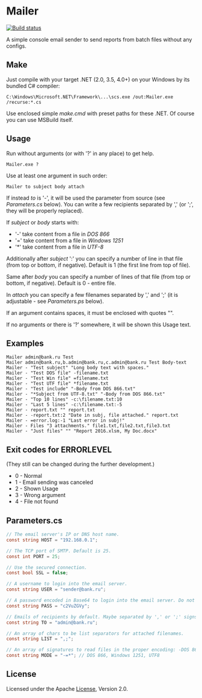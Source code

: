 # Mailer
[![Build status](https://ci.appveyor.com/api/projects/status/ukoqyhda8b706p02/branch/master?svg=true)](https://ci.appveyor.com/project/diev/mailer/branch/master)

A simple console email sender to send reports from batch files without any configs.

## Make
Just compile with your target .NET (2.0, 3.5, 4.0+) on your Windows by its bundled C# compiler:
```
C:\Windows\Microsoft.NET\Framework\...\scs.exe /out:Mailer.exe /recurse:*.cs
```

Use enclosed simple *make.cmd* with preset paths for these .NET.
Of course you can use MSBuild itself.

## Usage
Run without arguments (or with '?' in any place) to get help.
```
Mailer.exe ?
```

Use at least one argument in such order:
```
Mailer to subject body attach
```

If instead *to* is '-', it will be used the parameter from source (see *Parameters.cs* below).
You can write a few recipients separated by ',' (or ';', they will be properly replaced).

If *subject* or *body* starts with:
* '-' take content from a file in *DOS 866*
* '=' take content from a file in *Windows 1251*
* '\*' take content from a file in *UTF-8*

Additionally after *subject* ':' you can specify a number of line in that file (from top or bottom, if negative). Default is 1 (the first line from top of file).

Same after *body* you can specify a number of lines of that file (from top or bottom, if negative). Default is 0 - entire file.

In *attach* you can specify a few filenames separated by ',' and ';' (it is adjustable - see *Parameters.ps* below).

If an argument contains spaces, it must be enclosed with quotes "".

If no arguments or there is '?' somewhere, it will be shown this Usage text.

## Examples
```
Mailer admin@bank.ru Test
Mailer admin@bank.ru,b.admin@bank.ru,c.admin@bank.ru Test Body-text
Mailer - "Test subject" "Long body text with spaces."
Mailer - "Test DOS file" -filename.txt
Mailer - "Test Win file" =filename.txt
Mailer - "Test UTF file" *filename.txt
Mailer - "Test include" "-Body from DOS 866.txt"
Mailer - "*Subject from UTF-8.txt" "-Body from DOS 866.txt"
Mailer - "Top 10 lines" -c:\filename.txt:10
Mailer - "Last 5 lines" -c:\filename.txt:-5
Mailer - report.txt "" report.txt
Mailer - -report.txt:2 "Date in subj, file attached." report.txt
Mailer - =error.log:-1 "Last error in subj!"
Mailer - Files "3 attachments." file1.txt,file2.txt,file3.txt
Mailer - "Just files" "" "Report 2016.xlsm, My Doc.docx"
```

## Exit codes for ERRORLEVEL
(They still can be changed during the further development.)

* 0 - Normal
* 1 - Email sending was canceled
* 2 - Shown Usage
* 3 - Wrong argument
* 4 - File not found

## Parameters.cs
```cs
// The email server's IP or DNS host name.
const string HOST = "192.168.0.1";

// The TCP port of SMTP. Default is 25.
const int PORT = 25;

// Use the secured connection.
const bool SSL = false;

// A username to login into the email server.
const string USER = "sender@bank.ru";

// A password encoded in Base64 to login into the email server. Do not store any passwords as a plain text!
const string PASS = "c2VuZGVy";

// Emails of recipients by default. Maybe separated by ',' or ';' signs.
const string TO = "admin@bank.ru";

// An array of chars to be list separators for attached filenames.
const string LIST = ",;";

// An array of signatures to read files in the proper encoding: -DOS 866 (0), =Windows 1251 (1), *UTF8 (2).
const string MODE = "-=*"; // DOS 866, Windows 1251, UTF8
```

## License
Licensed under the Apache [License](LICENSE), Version 2.0.
